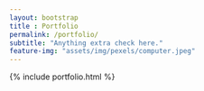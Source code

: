 ```yaml
--- 
layout: bootstrap 
title : Portfolio 
permalink: /portfolio/
subtitle: "Anything extra check here." 
feature-img: "assets/img/pexels/computer.jpeg"
---
```


{% include portfolio.html %}

